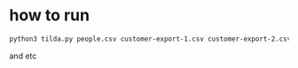 # how to run

```bash
python3 tilda.py people.csv customer-export-1.csv customer-export-2.csv customer-export-3.csv 
```
and etc

